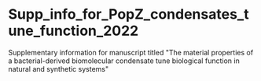 # Supp_info_for_PopZ_condensates_tune_function_2022
Supplementary information for manuscript titled "The material properties of a bacterial-derived biomolecular condensate tune biological function in natural and synthetic systems"
